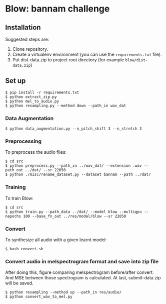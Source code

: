 # Blow: bannam challenge

## Installation

Suggested steps are:

1. Clone repository.
1. Create a virtualenv environment (you can use the `requirements.txt` file).
1. Put dist-data.zip to project root directory (for example `blow/dist-data.zip`)

## Set up
```
$ pip install -r requirements.txt
$ python extract_zip.py
$ python mel_to_audio.py
$ python resampling.py --method down --path_in wav_dat
```

### Data Augmentation
```
$ python data_augmentation.py --n_pitch_shift 3 --n_stretch 3
```

### Preprocessing

To preprocess the audio files:
```
$ cd src
$ python preprocess.py --path_in ../wav_dat/ --extension .wav --path_out ../dat/ --sr 22050
$ python ./misc/rename_dataset.py --dataset bannam --path ../dat/
```

### Training

To train Blow:
```
$ cd src
$ python train.py --path_data ../dat/ --model blow --multigpu --nepochs 100 --base_fn_out ../res/model/blow --sr 22050
```

### Convert 

To synthesize all audio with a given learnt model:
```
$ bash convert.sh
```

### Convert audio in melspectrogram format and save into zip file

After doing this, figure comparing melspectrogram before/after convert.  
And MSE between those spectrogram is calculated. At last, submit-data.zip will be saved.
```
$ python resampling --method up --path_in res/audio/
$ python convert_wav_to_mel.py
```
